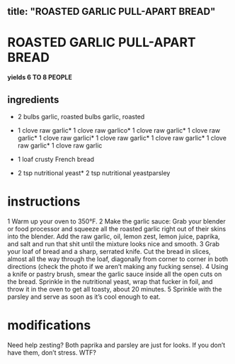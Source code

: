 

	
title: "ROASTED GARLIC PULL-APART BREAD"
---
# ROASTED GARLIC PULL-APART BREAD
#### yields 6 TO 8 PEOPLE
## ingredients
* 2 bulbs garlic, roasted bulbs garlic, roasted
* 1 clove raw garlic* 1 clove raw garlico* 1 clove raw garlic* 1 clove raw garlic* 1 clove raw garlici* 1 clove raw garlic* 1 clove raw garlic* 1 clove raw garlic* 1 clove raw garlic
* 1 loaf crusty French bread

* 2 tsp nutritional yeast* 2 tsp nutritional yeastparsley


# instructions
1 Warm up your oven to 350°F.
2 Make the garlic sauce: Grab your blender or food processor and squeeze all the roasted garlic right out of their skins into the blender. Add the raw garlic, oil, lemon zest, lemon juice, paprika, and salt and run that shit until the mixture looks nice and smooth.
3 Grab your loaf of bread and a sharp, serrated knife. Cut the bread in slices, almost all the way through the loaf, diagonally from corner to corner in both directions (check the photo if we aren’t making any fucking sense).
4 Using a knife or pastry brush, smear the garlic sauce inside all the open cuts on the bread. Sprinkle in the nutritional yeast, wrap that fucker in foil, and throw it in the oven to get all toasty, about 20 minutes.
5 Sprinkle with the parsley and serve as soon as it’s cool enough to eat.

# modifications

Need help zesting?
 Both paprika and parsley are just for looks. If you don’t have them, don’t stress.
 WTF?
	

